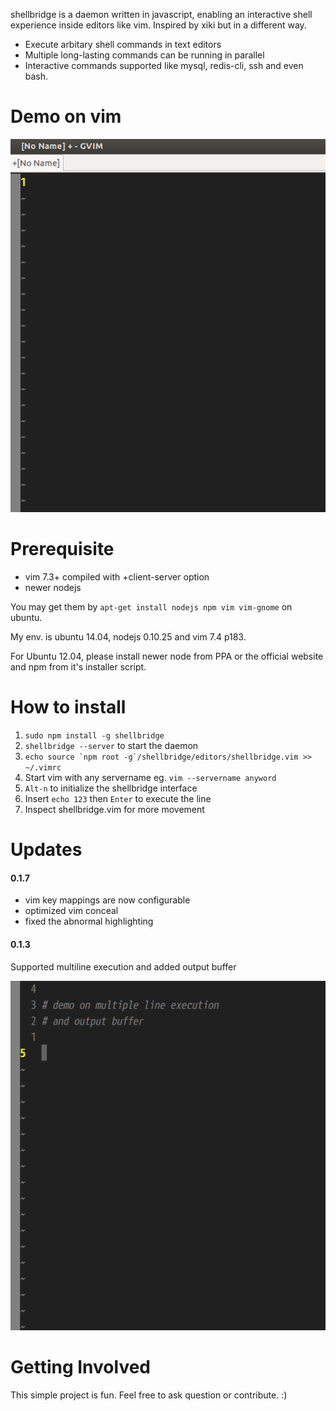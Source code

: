 shellbridge is a daemon written in javascript, enabling an interactive shell experience inside editors like vim. Inspired by xiki but in a different way.

* Execute arbitary shell commands in text editors
* Multiple long-lasting commands can be running in parallel
* Interactive commands supported like mysql, redis-cli, ssh and even bash.


Demo on vim
===========

![alt tag](https://raw.githubusercontent.com/lokikl/shellbridge/master/demo/vim-demo.gif)


Prerequisite
============

* vim 7.3+ compiled with +client-server option
* newer nodejs

You may get them by `apt-get install nodejs npm vim vim-gnome` on ubuntu.

My env. is ubuntu 14.04, nodejs 0.10.25 and vim 7.4 p183.

For Ubuntu 12.04, please install newer node from PPA or the official website and npm from it's installer script.


How to install
==============

1. `sudo npm install -g shellbridge`
2. `shellbridge --server` to start the daemon
3. ``echo source `npm root -g`/shellbridge/editors/shellbridge.vim >> ~/.vimrc``
4. Start vim with any servername eg. `vim --servername anyword`
5. `Alt-n` to initialize the shellbridge interface
6. Insert `echo 123` then `Enter` to execute the line
7. Inspect shellbridge.vim for more movement


Updates
=======

#### 0.1.7

* vim key mappings are now configurable
* optimized vim conceal
* fixed the abnormal highlighting


#### 0.1.3

Supported multiline execution and added output buffer

![alt tag](https://raw.githubusercontent.com/lokikl/shellbridge/master/demo/multiline_output_buffer.gif)


Getting Involved
================

This simple project is fun. Feel free to ask question or contribute. :)
